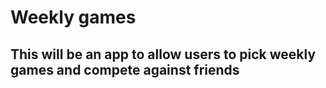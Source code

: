 # Weekly games 

## This will be an app to allow users to pick weekly games and compete against friends

